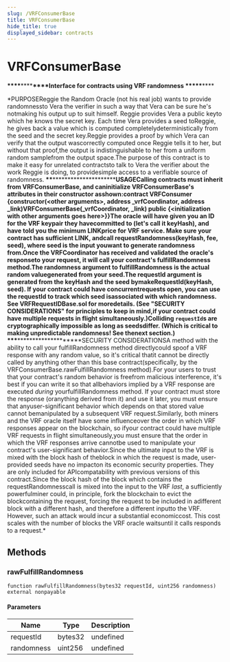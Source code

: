 ```yaml
---
slug: /VRFConsumerBase
title: VRFConsumerBase
hide_title: true
displayed_sidebar: contracts
---
```


# VRFConsumerBase

****************\*\*\*\*****************\*\*\*\*****************\*\*\*\*****************Interface for contracts using VRF randomness ******************\*\*******************\*******************\*\*******************

\*PURPOSEReggie the Random Oracle (not his real job) wants to provide randomnessto Vera the verifier in such a way that Vera can be sure he&#39;s notmaking his output up to suit himself. Reggie provides Vera a public keyto which he knows the secret key. Each time Vera provides a seed toReggie, he gives back a value which is computed completelydeterministically from the seed and the secret key.Reggie provides a proof by which Vera can verify that the output wascorrectly computed once Reggie tells it to her, but without that proof,the output is indistinguishable to her from a uniform random samplefrom the output space.The purpose of this contract is to make it easy for unrelated contractsto talk to Vera the verifier about the work Reggie is doing, to providesimple access to a verifiable source of randomness. ******************\*\*******************\*******************\*\*******************USAGECalling contracts must inherit from VRFConsumerBase, and caninitialize VRFConsumerBase&#39;s attributes in their constructor asshown:contract VRFConsumer {constructor(&lt;other arguments&gt;, address \_vrfCoordinator, address \_link)VRFConsumerBase(\_vrfCoordinator, \_link) public {&lt;initialization with other arguments goes here&gt;}}The oracle will have given you an ID for the VRF keypair they havecommitted to (let&#39;s call it keyHash), and have told you the minimum LINKprice for VRF service. Make sure your contract has sufficient LINK, andcall requestRandomness(keyHash, fee, seed), where seed is the input youwant to generate randomness from.Once the VRFCoordinator has received and validated the oracle&#39;s responseto your request, it will call your contract&#39;s fulfillRandomness method.The randomness argument to fulfillRandomness is the actual random valuegenerated from your seed.The requestId argument is generated from the keyHash and the seed bymakeRequestId(keyHash, seed). If your contract could have concurrentrequests open, you can use the requestId to track which seed isassociated with which randomness. See VRFRequestIDBase.sol for moredetails. (See &quot;SECURITY CONSIDERATIONS&quot; for principles to keep in mind,if your contract could have multiple requests in flight simultaneously.)Colliding `requestId`s are cryptographically impossible as long as seedsdiffer. (Which is critical to making unpredictable randomness! See thenext section.) ******************\*\*******************\*******************\*\*******************SECURITY CONSIDERATIONSA method with the ability to call your fulfillRandomness method directlycould spoof a VRF response with any random value, so it&#39;s critical thatit cannot be directly called by anything other than this base contract(specifically, by the VRFConsumerBase.rawFulfillRandomness method).For your users to trust that your contract&#39;s random behavior is freefrom malicious interference, it&#39;s best if you can write it so that allbehaviors implied by a VRF response are executed _during_ yourfulfillRandomness method. If your contract must store the response (oranything derived from it) and use it later, you must ensure that anyuser-significant behavior which depends on that stored value cannot bemanipulated by a subsequent VRF request.Similarly, both miners and the VRF oracle itself have some influenceover the order in which VRF responses appear on the blockchain, so ifyour contract could have multiple VRF requests in flight simultaneously,you must ensure that the order in which the VRF responses arrive cannotbe used to manipulate your contract&#39;s user-significant behavior.Since the ultimate input to the VRF is mixed with the block hash of theblock in which the request is made, user-provided seeds have no impacton its economic security properties. They are only included for APIcompatability with previous versions of this contract.Since the block hash of the block which contains the requestRandomnesscall is mixed into the input to the VRF _last_, a sufficiently powerfulminer could, in principle, fork the blockchain to evict the blockcontaining the request, forcing the request to be included in adifferent block with a different hash, and therefore a different inputto the VRF. However, such an attack would incur a substantial economiccost. This cost scales with the number of blocks the VRF oracle waitsuntil it calls responds to a request.\*

## Methods

### rawFulfillRandomness

```solidity
function rawFulfillRandomness(bytes32 requestId, uint256 randomness) external nonpayable
```

#### Parameters

| Name       | Type    | Description |
| ---------- | ------- | ----------- |
| requestId  | bytes32 | undefined   |
| randomness | uint256 | undefined   |
